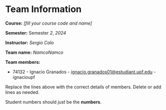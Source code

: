 # Team Information

**Course:** _[fill your course code and name]_

**Semester:** Semester _2_, _2024_

**Instructor:** _Sergio Calo_

**Team name:** _NamcoNamco_

**Team members:**

* 74132 - Ignacio Granados - ignacio.granados01@estudiant.upf.edu - ignacioupf

Replace the lines above with the correct details of members. Delete or add lines as needed.

Student numbers should just be the **numbers**.
